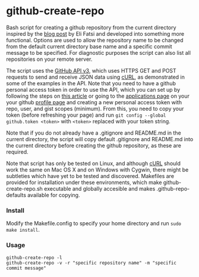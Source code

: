github-create-repo
==================

Bash script for creating a github repository from the current directory inspired by the [blog post](http://viget.com/extend/create-a-github-repo-from-the-command-line) by Eli Fatsi and developed into something more functional. Options are used to allow the repository name to be changed from the default current directory base name and a specific commit message to be specified. For diagnostic purposes the script can also list all repositories on your remote server.

The script uses the [GitHub API v3](http://developer.github.com/v3/), which uses HTTPS GET and POST requests to send and receive JSON data using [cURL](http://curl.haxx.se/), as demonstrated in some of the examples in the API. Note that you need to have a github personal access token in order to use the API, which you can set up by following the steps on [this article](https://help.github.com/articles/creating-an-access-token-for-command-line-use/) or going to the [applications page](https://github.com/settings/applications) on your your github [profile page](https://github.com/settings/profile) and creating a new personal access token with repo, user, and gist scopes (minimum). From this, you need to copy your token (before refreshing your page) and run `git config --global github.token <token>` with `<token>` replaced with your token string.

Note that if you do not already have a .gitignore and README.md in the current directory, the script will copy default .gitignore and README.md into the current directory before creating the github repository, as these are required.

Note that script has only be tested on Linux, and although [cURL](http://curl.haxx.se/) should work the same on Mac OS X and on Windows with Cygwin, there might be subtleties which have yet to be tested and discovered. Makefiles are provided for installation under these environments, which make github-create-repo.sh executable and globally accesible and makes .github-repo-defaults available for copying.

### Install

Modify the Makefile.config to specify your home directory and run `sudo make install`.

### Usage

```
github-create-repo -l
github-create-repo -v -r "specific repository name" -m "specific commit message"
```